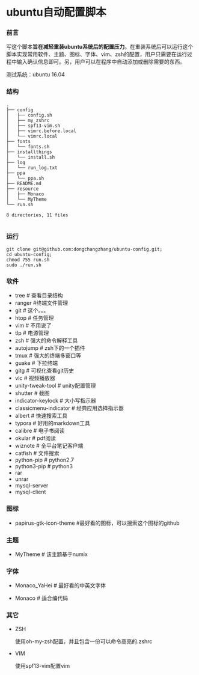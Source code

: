 # ubuntu自动配置脚本

### 前言

写这个脚本**旨在减轻重装ubuntu系统后的配置压力**。在重装系统后可以运行这个脚本实现常用软件、主题、图标、字体、vim、zsh的配置，用户只需要在运行过程中输入确认信息即可。另，用户可以在程序中自动添加或删除需要的东西。

测试系统：ubuntu 16.04

### 结构

```
.
├── config
│   ├── config.sh
│   ├── my_zshrc
│   ├── spf13-vim.sh
│   ├── vimrc.before.local
│   └── vimrc.local
├── fonts
│   └── fonts.sh
├── installthings
│   └── install.sh
├── log
│   └── run_log.txt
├── ppa
│   └── ppa.sh
├── README.md
├── resource
│   ├── Monaco
│   └── MyTheme
└── run.sh

8 directories, 11 files


```



### 运行

```shell
git clone git@github.com:dongchangzhang/ubuntu-config.git;
cd ubuntu-config;
chmod 755 run.sh
sudo ./run.sh
```

### 软件

* tree       # 查看目录结构
* ranger #终端文件管理
* git        # 这个。。。
* htop    # 任务管理
* vim     # 不用说了
* tlp    # 电源管理
* zsh    # 强大的命令解释工具
* autojump # zsh下的一个插件
* tmux # 强大的终端多窗口等
* guake # 下拉终端
* gitg # 可视化查看git历史
* vlc # 视频播放器
* unity-tweak-tool # unity配置管理
* shutter # 截图
* indicator-keylock # 大小写指示器
* classicmenu-indicator # 经典应用选择指示器
* albert # 快速搜索工具
* typora # 好用的markdown工具
* calibre # 电子书阅读
* okular # pdf阅读
* wiznote # 全平台笔记客户端
* catfish # 文件搜索
* python-pip # python2.7
* python3-pip # python3
* rar
* unrar
* mysql-server
* mysql-client

### 图标

* papirus-gtk-icon-theme #最好看的图标，可以搜索这个图标的github

### 主题

* MyTheme # 该主题基于numix


### 字体

* Monaco_YaHei # 最好看的中英文字体

* Monaco # 适合编代码

### 其它

* ZSH

  使用oh-my-zsh配置，并且包含一份可以命令高亮的.zshrc

* VIM

  使用spf13-vim配置vim



